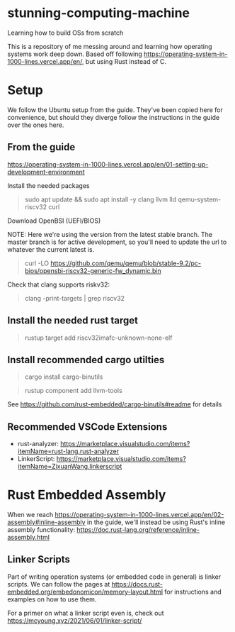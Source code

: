 # stunning-computing-machine
Learning how to build OSs from scratch

This is a repository of me messing around and learning how operating systems work deep down. Based off following https://operating-system-in-1000-lines.vercel.app/en/, but using Rust instead of C.

# Setup

We follow the Ubuntu setup from the guide. They've been copied here for convenience, but should they diverge follow the instructions in the guide over the ones here. 

## From the guide

https://operating-system-in-1000-lines.vercel.app/en/01-setting-up-development-environment

Install the needed packages

> sudo apt update && sudo apt install -y clang llvm lld qemu-system-riscv32 curl

Download OpenBSI (UEFI/BIOS)

NOTE: Here we're using the version from the latest stable branch. The master branch is for active development, so you'll need to update the url to whatever the current latest is.

> curl -LO https://github.com/qemu/qemu/blob/stable-9.2/pc-bios/opensbi-riscv32-generic-fw_dynamic.bin

Check that clang supports riskv32:

> clang -print-targets | grep riscv32

## Install the needed rust target

> rustup target add riscv32imafc-unknown-none-elf

## Install recommended cargo utilties

> cargo install cargo-binutils

> rustup component add llvm-tools

See https://github.com/rust-embedded/cargo-binutils#readme for details

## Recommended VSCode Extensions

* rust-analyzer: https://marketplace.visualstudio.com/items?itemName=rust-lang.rust-analyzer
* LinkerScript: https://marketplace.visualstudio.com/items?itemName=ZixuanWang.linkerscript

# Rust Embedded Assembly

When we reach https://operating-system-in-1000-lines.vercel.app/en/02-assembly#inline-assembly in the guide, we'll instead be using Rust's inline assembly functionality: https://doc.rust-lang.org/reference/inline-assembly.html

## Linker Scripts

Part of writing operation systems (or embedded code in general) is linker scripts. We can follow the pages at https://docs.rust-embedded.org/embedonomicon/memory-layout.html for instructions and examples on how to use them.

For a primer on what a linker script even is, check out https://mcyoung.xyz/2021/06/01/linker-script/